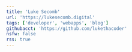 ```yaml
---
title: 'Luke Secomb'
url: 'https://lukesecomb.digital'
tags: ['developer', 'webapps', 'blog']
githubacct: 'https://github.com/lukethacoder'
nsfw: false
rss: true
---
```

